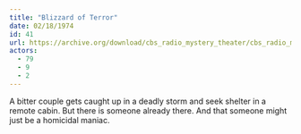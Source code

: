 ```yaml
---
title: "Blizzard of Terror"
date: 02/18/1974
id: 41
url: https://archive.org/download/cbs_radio_mystery_theater/cbs_radio_mystery_theater-0001-0050.zip/cbs_radio_mystery_theater-0001-0050%2Fcbsrmt_0041_blizzard_of_terror.mp3
actors:
  - 79
  - 9
  - 2
---
```

A bitter couple gets caught up in a deadly storm and seek shelter in a remote cabin. But there is someone already there. And that someone might just be a homicidal maniac.